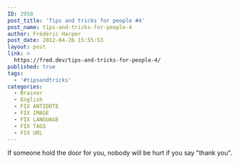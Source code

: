 ```yaml
---
ID: 2958
post_title: 'Tips and tricks for people #4'
post_name: tips-and-tricks-for-people-4
author: Frédéric Harper
post_date: 2012-04-26 15:55:53
layout: post
link: >
  https://fred.dev/tips-and-tricks-for-people-4/
published: true
tags:
  - '#tipsandtricks'
categories:
  - Brainer
  - English
  - FIX ANTIDOTE
  - FIX IMAGE
  - FIX LANGUAGE
  - FIX TAGS
  - FIX URL
---
```

<p>If someone hold the door for you, nobody will be hurt if you say "thank you".</p> 